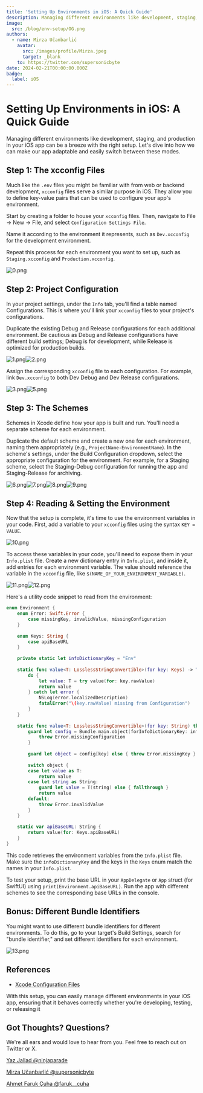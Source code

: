 ```yaml
---
title: 'Setting Up Environments in iOS: A Quick Guide'
description: Managing different environments like development, staging, and production in your iOS app can be a breeze with the right setup...
image:
  src: /blog/env-setup/OG.png
authors:
  - name: Mirza Učanbarlić
    avatar:
      src: /images/profile/Mirza.jpeg
      target: _blank
    to: https://twitter.com/supersonicbyte
date: 2024-02-21T00:00:00.000Z
badge:
  label: iOS
---
```


# Setting Up Environments in iOS: A Quick Guide

Managing different environments like development, staging, and production in your iOS app can be a breeze with the right setup. Let's dive into how we can make our app adaptable and easily switch between these modes.

## Step 1: The xcconfig Files

Much like the `.env` files you might be familiar with from web or backend development, `xcconfig` files serve a similar purpose in iOS. They allow you to define key-value pairs that can be used to configure your app's environment.

Start by creating a folder to house your `xcconfig` files. Then, navigate to File -> New -> File, and select `Configuration Settings File`.

Name it according to the environment it represents, such as `Dev.xcconfig` for the development environment.

Repeat this process for each environment you want to set up, such as `Staging.xcconfig` and `Production.xcconfig`.

![0.png](/blog/env-setup/0.png)

## Step 2: Project Configuration

In your project settings, under the `Info` tab, you'll find a table named Configurations. This is where you'll link your `xcconfig` files to your project's configurations.

Duplicate the existing Debug and Release configurations for each additional environment. Be cautious as Debug and Release configurations have different build settings; Debug is for development, while Release is optimized for production builds.

![1.png](/blog/env-setup/1.png)![2.png](/blog/env-setup/2.png)

Assign the corresponding `xcconfig` file to each configuration. For example, link `Dev.xcconfig` to both Dev Debug and Dev Release configurations.

![3.png](/blog/env-setup/3.png)![5.png](/blog/env-setup/5.png)

## Step 3: The Schemes

Schemes in Xcode define how your app is built and run. You'll need a separate scheme for each environment.

Duplicate the default scheme and create a new one for each environment, naming them appropriately (e.g., `ProjectName-EnvironmentName`). In the scheme's settings, under the Build Configuration dropdown, select the appropriate configuration for the environment. For example, for a Staging scheme, select the Staging-Debug configuration for running the app and Staging-Release for archiving.

![6.png](/blog/env-setup/6.png)![7.png](/blog/env-setup/7.png)![8.png](/blog/env-setup/8.png)![9.png](/blog/env-setup/9.png)

## Step 4: Reading & Setting the Environment

Now that the setup is complete, it's time to use the environment variables in your code. First, add a variable to your `xcconfig` files using the syntax `KEY = VALUE`.

![10.png](/blog/env-setup/10.png)

To access these variables in your code, you'll need to expose them in your `Info.plist` file. Create a new dictionary entry in `Info.plist`, and inside it, add entries for each environment variable. The value should reference the variable in the `xcconfig` file, like `$(NAME_OF_YOUR_ENVIRONMENT_VARIABLE)`.

![11.png](/blog/env-setup/11.png)![12.png](/blog/env-setup/12.png)

Here's a utility code snippet to read from the environment:

```swift
enum Environment {
    enum Error: Swift.Error {
        case missingKey, invalidValue, missingConfiguration
    }
    
    enum Keys: String {
        case apiBaseURL
    }
    
    private static let infoDictionaryKey = "Env"
    
    static func value<T: LosslessStringConvertible>(for key: Keys) -> T {
        do {
            let value: T = try value(for: key.rawValue)
            return value
        } catch let error {
            NSLog(error.localizedDescription)
            fatalError("\(key.rawValue) missing from Configuration")
        }
    }
    
    static func value<T: LosslessStringConvertible>(for key: String) throws -> T {
        guard let config = Bundle.main.object(forInfoDictionaryKey: infoDictionaryKey) as? [String: Any] else {
            throw Error.missingConfiguration
        }
        
        guard let object = config[key] else { throw Error.missingKey }
        
        switch object {
        case let value as T:
            return value
        case let string as String:
            guard let value = T(string) else { fallthrough }
            return value
        default:
            throw Error.invalidValue
        }
    }
    
    static var apiBaseURL: String {
        return value(for: Keys.apiBaseURL)
    }
}
```

This code retrieves the environment variables from the `Info.plist` file. Make sure the `infoDictionaryKey` and the keys in the `Keys` enum match the names in your `Info.plist`.

To test your setup, print the base URL in your `AppDelegate` or `App` struct (for SwiftUI) using `print(Environment.apiBaseURL)`. Run the app with different schemes to see the corresponding base URLs in the console.

## Bonus: Different Bundle Identifiers

You might want to use different bundle identifiers for different environments. To do this, go to your target's Build Settings, search for "bundle identifier," and set different identifiers for each environment.

![13.png](/blog/env-setup/13.png)

## References

- [Xcode Configuration Files](https://nshipster.com/xcconfig/)

With this setup, you can easily manage different environments in your iOS app, ensuring that it behaves correctly whether you're developing, testing, or releasing it

## Got Thoughts? Questions?

We're all ears and would love to hear from you. Feel free to reach out on Twitter or X.

[Yaz Jallad @ninjaparade](https://twitter.com/ninjaparade)

[Mirza Učanbarlić @supersonicbyte](https://twitter.com/supersonicbyte)

[Ahmet Faruk Çuha @faruk\_\_cuha](https://twitter.com/faruk__cuha)
